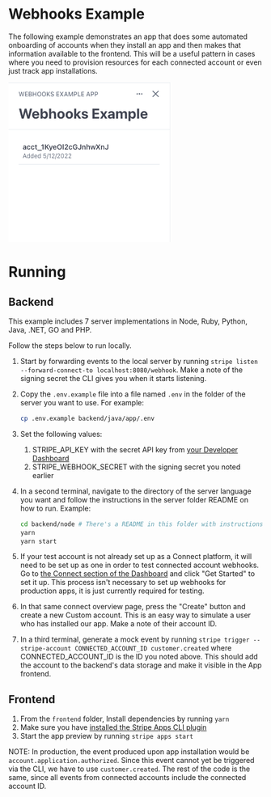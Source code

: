 # Webhooks Example

The following example demonstrates an app that does some automated onboarding of
accounts when they install an app and then makes that information available to
the frontend. This will be a useful pattern in cases where you need to provision
resources for each connected account or even just track app installations.

![App screenshot with account list](./app-screenshot.png)

# Running

## Backend
This example includes 7 server implementations in Node, Ruby, Python, Java, .NET, GO and PHP.

Follow the steps below to run locally.

1. Start by forwarding events to the local server by running
   `stripe listen --forward-connect-to localhost:8080/webhook`. Make a note of
   the signing secret the CLI gives you when it starts listening.

2. Copy the `.env.example` file into a file named `.env` in the folder of the server you want to use. For example:
    ```bash
    cp .env.example backend/java/app/.env
    ``` 

3. Set the following values:
   1. STRIPE_API_KEY with the secret API key from
      [your Developer Dashboard](https://dashboard.stripe.com/test/apikeys)
   2. STRIPE_WEBHOOK_SECRET with the signing secret you noted earlier

4. In a second terminal, navigate to the directory of the server language you want and follow the instructions in the server folder README on how to run. Example:

    ```bash
    cd backend/node # There's a README in this folder with instructions
    yarn
    yarn start
    ```

5. If your test account is not already set up as a Connect platform, it will
   need to be set up as one in order to test connected account webhooks. Go to
   [the Connect section of the Dashboard](https://dashboard.stripe.com/test/connect/accounts/overview)
   and click "Get Started" to set it up. This process isn't necessary to set up
   webhooks for production apps, it is just currently required for testing.

6. In that same connect overview page, press the "Create" button and create a
   new Custom account. This is an easy way to simulate a user who has installed
   our app. Make a note of their account ID.

7. In a third terminal, generate a mock event by running
   `stripe trigger --stripe-account CONNECTED_ACCOUNT_ID customer.created` where
   CONNECTED_ACCOUNT_ID is the ID you noted above. This should add the account
   to the backend's data storage and make it visible in the App frontend.

## Frontend

1. From the `frontend` folder, Install dependencies by running `yarn`
2. Make sure you have
   [installed the Stripe Apps CLI plugin](https://stripe.com/docs/stripe-apps/getting-started#install)
3. Start the app preview by running `stripe apps start`

NOTE: In production, the event produced upon app installation would be
`account.application.authorized`. Since this event cannot yet be triggered via
the CLI, we have to use `customer.created`. The rest of the code is the same,
since all events from connected accounts include the connected account ID.
